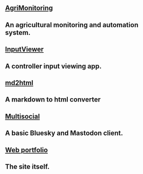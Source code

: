 ## [AgriMonitoring](/content/projects/agrimonitoring/agrimonitoring.html)
An agricultural monitoring and automation system.
---

## [InputViewer](/content/projects/inputviewer/inputviewer.html)
A controller input viewing app.
---

## [md2html](/content/projects/md2html/md2html.html)
A markdown to html converter
---

## [Multisocial](/content/projects/multisocial/multisocial.html)
A basic Bluesky and Mastodon client.
---

## [Web portfolio](/content/projects/webportfolio/webportfolio.html)
The site itself.
---